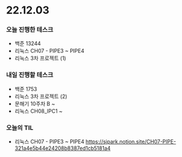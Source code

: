 # 22.12.03

### 오늘 진행한 테스크

- 백준 13244
- 리눅스 CH07 - PIPE3 ~ PIPE4
- 리눅스 3차 프로젝트 (1)

### 내일 진행할 테스크

- 백준 1753
- 리눅스 3차 프로젝트 (2)
- 문해기 10주차 B ~
- 리눅스 CH08_IPC1 ~

### 오늘의 TIL

- 리눅스 CH07 - PIPE3 ~ PIPE4
  https://sjpark.notion.site/CH07-PIPE-321a4e5b44e24208b8387ed1cb5181a4
